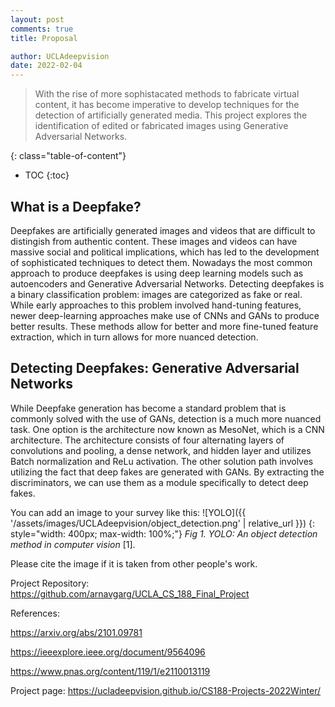 ```yaml
---
layout: post
comments: true
title: Proposal

author: UCLAdeepvision
date: 2022-02-04
---
```


> With the rise of more sophistacated methods to fabricate virtual content, it has become imperative to develop techniques for the detection of artificially generated media. This project explores the identification of edited or fabricated images using Generative Adversarial Networks.  


<!--more-->
{: class="table-of-content"}
* TOC
{:toc}

## What is a Deepfake?
Deepfakes are artificially generated images and videos that are difficult to distingish from authentic content. These images and videos can have massive social and political implications, which has led to the development of sophisticated techniques to detect them. Nowadays the most common approach to produce deepfakes is using deep learning models such as autoencoders and Generative Adversarial Networks. Detecting deepfakes is a binary classification problem: images are categorized as fake or real. While early approaches to this problem involved hand-tuning features, newer deep-learning approaches make use of CNNs and GANs to produce better results. These methods allow for better and more fine-tuned feature extraction, which in turn allows for more nuanced detection.  

## Detecting Deepfakes: Generative Adversarial Networks 

While Deepfake generation has become a standard problem that is commonly solved with the use of GANs, detection is a much more nuanced task. One option is  the architecture now known as MesoNet, which is a CNN architecture. The architecture consists of four alternating layers of convolutions and pooling, a dense network, and hidden layer and utilizes Batch normalization and ReLu activation. The other solution path involves utilizing the fact that deep fakes are generated with GANs. By extracting the discriminators, we can use them as a module specifically to detect deep fakes.

You can add an image to your survey like this:
![YOLO]({{ '/assets/images/UCLAdeepvision/object_detection.png' | relative_url }})
{: style="width: 400px; max-width: 100%;"}
*Fig 1. YOLO: An object detection method in computer vision* [1].

Please cite the image if it is taken from other people's work.

Project Repository:
https://github.com/arnavgarg/UCLA_CS_188_Final_Project

References:

https://arxiv.org/abs/2101.09781

https://ieeexplore.ieee.org/document/9564096

https://www.pnas.org/content/119/1/e2110013119

Project page: https://ucladeepvision.github.io/CS188-Projects-2022Winter/

